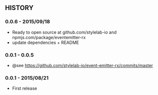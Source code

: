## HISTORY

### 0.0.6 - 2015/09/18
- Ready to open source at github.com/stylelab-io and npmjs.com/package/eventemitter-rx
- update dependencies + README

### 0.0.1 - 0.0.5
- @see https://github.com/stylelab-io/event-emitter-rx/commits/master

### 0.0.1 - 2015/08/21
- First release

